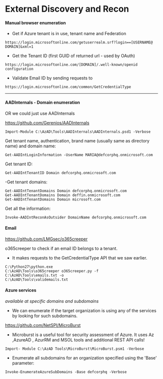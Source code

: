# External Discovery and Recon

#### Manual browser enumeration
- Get if Azure tenant is in use, tenant name and Federation
```
https://login.microsoftonline.com/getuserrealm.srf?login==[USERNAME@ DOMAIN]&xml=1
```

- Get the Tenant ID (first GUID of returned url - used by OAuth)
```
https://login.microsoftonline.com/[DOMAIN]/.well-known/openid configuration
```

- Validate Email ID by sending requests to
```
https://login.microsoftonline.com/common/GetCredentialType
```

* * *
#### AADInternals - Domain enumeration
OR we could just use AADInternals

https://github.com/Gerenios/AADInternals 

```Import-Module C:\AzAD\Tools\AADInternals\AADInternals.psd1 -Verbose```



Get tenant name, authentication, brand name (usually same as directory name) and domain name:
```
Get-AADIntLoginInformation -UserName MARIA@defcorphq.onmicrosoft.com
```

Get tenant ID:
```
Get-AADIntTenantID Domain defcorphq.onmicrosoft.com
```

-Get tenant domains:
```
Get-AADIntTenantDomains Domain defcorphq.onmicrosoft.com
Get-AADIntTenantDomains Domain deffin.onmicrosoft.com
Get-AADIntTenantDomains Domain microsoft.com
```

Get all the information:
```
Invoke-AADIntReconAsOutsider DomainName defcorphq.onmicrosoft.com
```

#### Email
https://github.com/LMGsec/o365creeper

o365creeper to check if an email ID belongs to a tenant.
 
- It makes requests to the GetCredentialType API that we saw earlier.
```
C:\Python27\python.exe
C:\AzAD\Tools\o365creeper o365creeper.py -f
C:\AzAD\Tools\emails.txt -o
C:\AzAD\Tools\validemails.txt
```
#### Azure services 
_available at specific domains and subdomains_
- We can enumerate if the target organization is using any of the services by looking for such subdomains.

https://github.com/NetSPI/MicroBurst

- Microburst is a useful tool for security assessment of Azure. It uses Az ,AzureAD , AzurRM and MSOL tools and additional REST API calls!
```
Import- Module C:\AzAD Tools\MicroBurst\MicroBurst.psm1 -Verbose
```
- Enumerate all subdomains for an organization specified using the 'Base' parameter:
```
Invoke-EnumerateAzureSubDomains -Base defcorphq -Verbose
```

